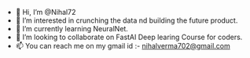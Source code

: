 - 👋 Hi, I’m @Nihal72
- 👀 I’m interested in crunching the data nd building the future product.
- 🌱 I’m currently learning NeuralNet.
- 💞️ I’m looking to collaborate on FastAI Deep learing Course for coders.
- 📫 You can reach me on my gmail id :- nihalverma702@gmail.com

<!---
Nihal72/Nihal72 is a ✨ special ✨ repository because its `README.md` (this file) appears on your GitHub profile.
You can click the Preview link to take a look at your changes.
--->
